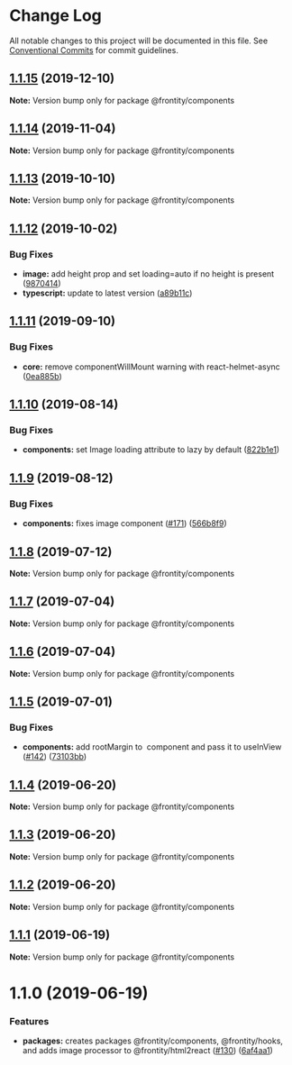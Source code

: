 # Change Log

All notable changes to this project will be documented in this file.
See [Conventional Commits](https://conventionalcommits.org) for commit guidelines.

## [1.1.15](https://github.com/frontity/frontity/compare/@frontity/components@1.1.14...@frontity/components@1.1.15) (2019-12-10)

**Note:** Version bump only for package @frontity/components





## [1.1.14](https://github.com/frontity/frontity/compare/@frontity/components@1.1.13...@frontity/components@1.1.14) (2019-11-04)

**Note:** Version bump only for package @frontity/components





## [1.1.13](https://github.com/frontity/frontity/compare/@frontity/components@1.1.12...@frontity/components@1.1.13) (2019-10-10)

**Note:** Version bump only for package @frontity/components





## [1.1.12](https://github.com/frontity/frontity/compare/@frontity/components@1.1.11...@frontity/components@1.1.12) (2019-10-02)


### Bug Fixes

* **image:** add height prop and set loading=auto if no height is present ([9870414](https://github.com/frontity/frontity/commit/9870414))
* **typescript:** update to latest version ([a89b11c](https://github.com/frontity/frontity/commit/a89b11c))





## [1.1.11](https://github.com/frontity/frontity/compare/@frontity/components@1.1.10...@frontity/components@1.1.11) (2019-09-10)


### Bug Fixes

* **core:** remove componentWillMount warning with react-helmet-async ([0ea885b](https://github.com/frontity/frontity/commit/0ea885b))





## [1.1.10](https://github.com/frontity/frontity/compare/@frontity/components@1.1.9...@frontity/components@1.1.10) (2019-08-14)


### Bug Fixes

* **components:** set Image loading attribute to lazy by default ([822b1e1](https://github.com/frontity/frontity/commit/822b1e1))





## [1.1.9](https://github.com/frontity/frontity/compare/@frontity/components@1.1.8...@frontity/components@1.1.9) (2019-08-12)


### Bug Fixes

* **components:** fixes image component ([#171](https://github.com/frontity/frontity/issues/171)) ([566b8f9](https://github.com/frontity/frontity/commit/566b8f9))





## [1.1.8](https://github.com/frontity/frontity/compare/@frontity/components@1.1.7...@frontity/components@1.1.8) (2019-07-12)

**Note:** Version bump only for package @frontity/components





## [1.1.7](https://github.com/frontity/frontity/compare/@frontity/components@1.1.6...@frontity/components@1.1.7) (2019-07-04)

**Note:** Version bump only for package @frontity/components





## [1.1.6](https://github.com/frontity/frontity/compare/@frontity/components@1.1.5...@frontity/components@1.1.6) (2019-07-04)

**Note:** Version bump only for package @frontity/components





## [1.1.5](https://github.com/frontity/frontity/compare/@frontity/components@1.1.4...@frontity/components@1.1.5) (2019-07-01)


### Bug Fixes

* **components:** add rootMargin to <Image> component and pass it to useInView ([#142](https://github.com/frontity/frontity/issues/142)) ([73103bb](https://github.com/frontity/frontity/commit/73103bb))





## [1.1.4](https://github.com/frontity/frontity/compare/@frontity/components@1.1.3...@frontity/components@1.1.4) (2019-06-20)

**Note:** Version bump only for package @frontity/components





## [1.1.3](https://github.com/frontity/frontity/compare/@frontity/components@1.1.2...@frontity/components@1.1.3) (2019-06-20)

**Note:** Version bump only for package @frontity/components





## [1.1.2](https://github.com/frontity/frontity/compare/@frontity/components@1.1.1...@frontity/components@1.1.2) (2019-06-20)

**Note:** Version bump only for package @frontity/components





## [1.1.1](https://github.com/frontity/frontity/compare/@frontity/components@1.1.0...@frontity/components@1.1.1) (2019-06-19)

**Note:** Version bump only for package @frontity/components





# 1.1.0 (2019-06-19)


### Features

* **packages:** creates packages @frontity/components, @frontity/hooks, and adds image processor to @frontity/html2react ([#130](https://github.com/frontity/frontity/issues/130)) ([6af4aa1](https://github.com/frontity/frontity/commit/6af4aa1))
